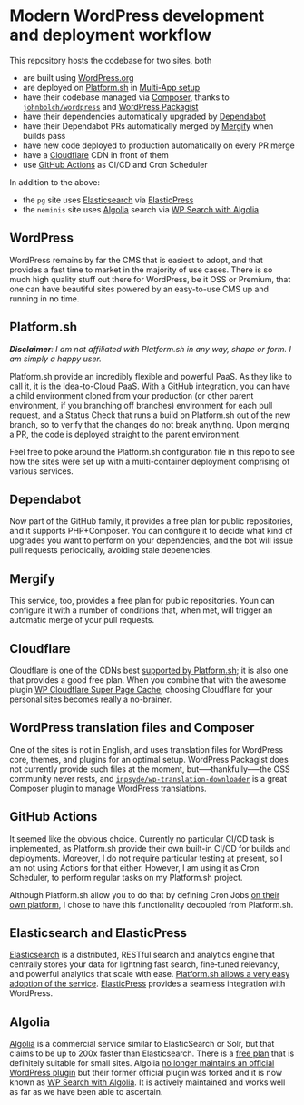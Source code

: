 # Modern WordPress development and deployment workflow

This repository hosts the codebase for two sites, both

- are built using [WordPress.org](https://wordpress.org)
- are deployed on [Platform.sh](https://platform.sh) in [Multi-App setup](https://docs.platform.sh/configuration/app/multi-app.html)
- have their codebase managed via [Composer](https://getcomposer.org), thanks to [`johnbolch/wordpress`](https://github.com/johnpbloch/wordpress) and [WordPress Packagist](https://wpackagist.org)
- have their dependencies automatically upgraded by [Dependabot](https://dependabot.com)
- have their Dependabot PRs automatically merged by [Mergify](https://mergify.io) when builds pass
- have new code deployed to production automatically on every PR merge
- have a [Cloudflare](https://www.cloudflare.com) CDN in front of them
- use [GitHub Actions](https://github.com/features/actions) as CI/CD and Cron Scheduler

In addition to the above:

- the `pg` site uses [Elasticsearch](https://www.elastic.co/elasticsearch/) via [ElasticPress](https://github.com/10up/ElasticPress)
- the `neminis` site uses [Algolia](https://www.algolia.com) search via [WP Search with Algolia](https://wordpress.org/plugins/wp-search-with-algolia/)

## WordPress

WordPress remains by far the CMS that is easiest to adopt, and that provides a fast time to market in the majority of use cases. There is so much high quality stuff out there for WordPress, be it OSS or Premium, that one can have beautiful sites powered by an easy-to-use CMS up and running in no time. 

## Platform.sh

***Disclaimer**: I am not affiliated with Platform.sh in any way, shape or form. I am simply a happy user.*

Platform.sh provide an incredibly flexible and powerful PaaS. As they like to call it, it is the Idea-to-Cloud PaaS. With a GitHub integration, you can have a child environment cloned from your production (or other parent environment, if you branching off branches) environment for each pull request, and a Status Check that runs a build on Platform.sh out of the new branch, so to verify that the changes do not break anything. Upon merging a PR, the code is deployed straight to the parent environment.

Feel free to poke around the Platform.sh configuration file in this repo to see how the sites were set up with a multi-container deployment comprising of various services.

## Dependabot

Now part of the GitHub family, it provides a free plan for public repositories, and it supports PHP+Composer. You can configure it to decide what kind of upgrades you want to perform on your dependencies, and the bot will issue pull requests periodically, avoiding stale depenencies.

## Mergify

This service, too, provides a free plan for public repositories. Youn can configure it with a number of conditions that, when met, will trigger an automatic merge of your pull requests.

## Cloudflare

Cloudflare is one of the CDNs best [supported by Platform.sh](https://docs.platform.sh/golive/cdn.html); it is also one that provides a good free plan.
When you combine that with the awesome plugin [WP Cloudflare Super Page Cache](https://wordpress.org/plugins/wp-cloudflare-page-cache/), choosing Cloudflare for your personal sites becomes really a no-brainer.

## WordPress translation files and Composer

One of the sites is not in English, and uses translation files for WordPress core, themes, and plugins for an optimal setup. WordPress Packagist does not currently provide such files at the moment, but—–thankfully–—the OSS community never rests, and [`inpsyde/wp-translation-downloader`](https://github.com/inpsyde/wp-translation-downloader) is a great Composer plugin to manage WordPress translations.

## GitHub Actions

It seemed like the obvious choice. Currently no particular CI/CD task is implemented, as Platform.sh provide their own built-in CI/CD for builds and deployments. Moreover, I do not require particular testing at present, so I am not using Actions for that either. However, I am using it as Cron Scheduler, to perform regular tasks on my Platform.sh project. 

Although Platform.sh allow you to do that by defining Cron Jobs [on their own platform](https://docs.platform.sh/golive/steps.html#4-bonus-steps-optional), I chose to have this functionality decoupled from Platform.sh. 

## Elasticsearch and ElasticPress

[Elasticsearch](https://www.elastic.co/elasticsearch/) is a distributed, RESTful search and analytics engine that centrally stores your data for lightning fast search, fine‑tuned relevancy, and powerful analytics that scale with ease. [Platform.sh allows a very easy adoption of the service](https://docs.platform.sh/configuration/services/elasticsearch.html). [ElasticPress](https://github.com/10up/ElasticPress) provides a seamless integration with WordPress.

## Algolia

[Algolia](https://www.algolia.com/doc/faq/why/what-makes-algolia-different-than-elasticsearch-or-solr/) is a commercial service similar to ElasticSearch or Solr, but that claims to be up to 200x faster than Elasticsearch. There is a [free plan](https://www.algolia.com/pricing) that is definitely suitable for small sites. Algolia [no longer maintains an official WordPress plugin](https://www.algolia.com/doc/integration/wordpress/indexing/setting-up-algolia/) but their former official plugin was forked and it is now known as [WP Search with Algolia](https://wordpress.org/plugins/wp-search-with-algolia/). It is actively maintained and works well as far as we have been able to ascertain.
